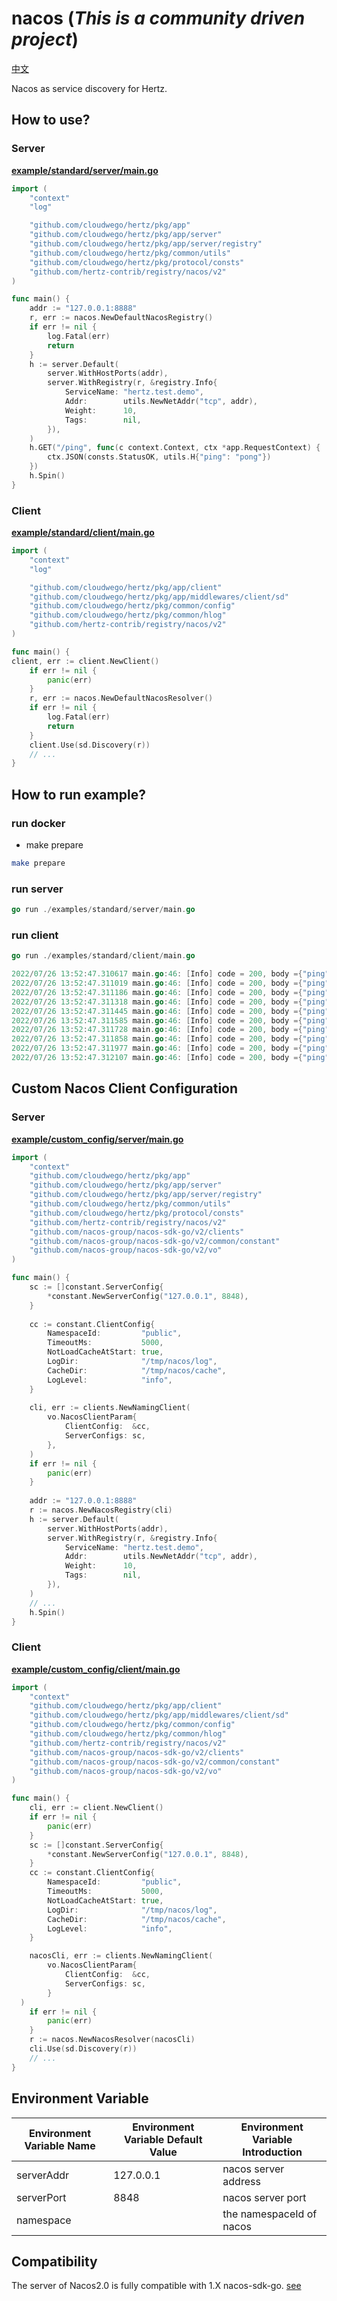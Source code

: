 # nacos (*This is a community driven project*)

[中文](README_CN.md)

Nacos as service discovery for Hertz.

## How to use?

### Server

**[example/standard/server/main.go](examples/standard/server/main.go)**

```go
import (
	"context"
	"log"

	"github.com/cloudwego/hertz/pkg/app"
	"github.com/cloudwego/hertz/pkg/app/server"
	"github.com/cloudwego/hertz/pkg/app/server/registry"
	"github.com/cloudwego/hertz/pkg/common/utils"
	"github.com/cloudwego/hertz/pkg/protocol/consts"
	"github.com/hertz-contrib/registry/nacos/v2"
)

func main() {
	addr := "127.0.0.1:8888"
	r, err := nacos.NewDefaultNacosRegistry()
	if err != nil {
		log.Fatal(err)
		return
	}
	h := server.Default(
		server.WithHostPorts(addr),
		server.WithRegistry(r, &registry.Info{
			ServiceName: "hertz.test.demo",
			Addr:        utils.NewNetAddr("tcp", addr),
			Weight:      10,
			Tags:        nil,
		}),
	)
	h.GET("/ping", func(c context.Context, ctx *app.RequestContext) {
		ctx.JSON(consts.StatusOK, utils.H{"ping": "pong"})
	})
	h.Spin()
}
```

### Client

**[example/standard/client/main.go](examples/standard/client/main.go)**

```go
import (
	"context"
	"log"

	"github.com/cloudwego/hertz/pkg/app/client"
	"github.com/cloudwego/hertz/pkg/app/middlewares/client/sd"
	"github.com/cloudwego/hertz/pkg/common/config"
	"github.com/cloudwego/hertz/pkg/common/hlog"
	"github.com/hertz-contrib/registry/nacos/v2"
)

func main() {
client, err := client.NewClient()
	if err != nil {
		panic(err)
	}
	r, err := nacos.NewDefaultNacosResolver()
	if err != nil {
		log.Fatal(err)
		return
	}
	client.Use(sd.Discovery(r))
	// ...
}

```

## How to run example?

### run docker

- make prepare

```bash
make prepare
```

### run server

```go
go run ./examples/standard/server/main.go
```

### run client

```go
go run ./examples/standard/client/main.go
```

```go
2022/07/26 13:52:47.310617 main.go:46: [Info] code = 200, body ={"ping":"pong"}
2022/07/26 13:52:47.311019 main.go:46: [Info] code = 200, body ={"ping":"pong"}
2022/07/26 13:52:47.311186 main.go:46: [Info] code = 200, body ={"ping":"pong"}
2022/07/26 13:52:47.311318 main.go:46: [Info] code = 200, body ={"ping":"pong"}
2022/07/26 13:52:47.311445 main.go:46: [Info] code = 200, body ={"ping":"pong"}
2022/07/26 13:52:47.311585 main.go:46: [Info] code = 200, body ={"ping":"pong"}
2022/07/26 13:52:47.311728 main.go:46: [Info] code = 200, body ={"ping":"pong"}
2022/07/26 13:52:47.311858 main.go:46: [Info] code = 200, body ={"ping":"pong"}
2022/07/26 13:52:47.311977 main.go:46: [Info] code = 200, body ={"ping":"pong"}
2022/07/26 13:52:47.312107 main.go:46: [Info] code = 200, body ={"ping":"pong"}
```

## Custom Nacos Client Configuration

### Server

**[example/custom_config/server/main.go](examples/custom_config/server/main.go)**

```go
import (
	"context"
	"github.com/cloudwego/hertz/pkg/app"
	"github.com/cloudwego/hertz/pkg/app/server"
	"github.com/cloudwego/hertz/pkg/app/server/registry"
	"github.com/cloudwego/hertz/pkg/common/utils"
	"github.com/cloudwego/hertz/pkg/protocol/consts"
	"github.com/hertz-contrib/registry/nacos/v2"
	"github.com/nacos-group/nacos-sdk-go/v2/clients"
	"github.com/nacos-group/nacos-sdk-go/v2/common/constant"
	"github.com/nacos-group/nacos-sdk-go/v2/vo"
)

func main() {
	sc := []constant.ServerConfig{
		*constant.NewServerConfig("127.0.0.1", 8848),
	}
	
	cc := constant.ClientConfig{
		NamespaceId:         "public",
		TimeoutMs:           5000,
		NotLoadCacheAtStart: true,
		LogDir:              "/tmp/nacos/log",
		CacheDir:            "/tmp/nacos/cache",
		LogLevel:            "info",
	}
	
	cli, err := clients.NewNamingClient(
		vo.NacosClientParam{
			ClientConfig:  &cc,
			ServerConfigs: sc,
		},
	)
	if err != nil {
		panic(err)
	}
	
	addr := "127.0.0.1:8888"
	r := nacos.NewNacosRegistry(cli)
	h := server.Default(
		server.WithHostPorts(addr),
		server.WithRegistry(r, &registry.Info{
			ServiceName: "hertz.test.demo",
			Addr:        utils.NewNetAddr("tcp", addr),
			Weight:      10,
			Tags:        nil,
		}),
	)
	// ...
	h.Spin()
}

```

### Client

**[example/custom_config/client/main.go](examples/custom_config/client/main.go)**

```go
import (
	"context"
	"github.com/cloudwego/hertz/pkg/app/client"
	"github.com/cloudwego/hertz/pkg/app/middlewares/client/sd"
	"github.com/cloudwego/hertz/pkg/common/config"
	"github.com/cloudwego/hertz/pkg/common/hlog"
	"github.com/hertz-contrib/registry/nacos/v2"
	"github.com/nacos-group/nacos-sdk-go/v2/clients"
	"github.com/nacos-group/nacos-sdk-go/v2/common/constant"
	"github.com/nacos-group/nacos-sdk-go/v2/vo"
)

func main() {
	cli, err := client.NewClient()
	if err != nil {
		panic(err)
	}
	sc := []constant.ServerConfig{
		*constant.NewServerConfig("127.0.0.1", 8848),
	}
	cc := constant.ClientConfig{
		NamespaceId:         "public",
		TimeoutMs:           5000,
		NotLoadCacheAtStart: true,
		LogDir:              "/tmp/nacos/log",
		CacheDir:            "/tmp/nacos/cache",
		LogLevel:            "info",
	}

	nacosCli, err := clients.NewNamingClient(
		vo.NacosClientParam{
			ClientConfig:  &cc,
			ServerConfigs: sc,
		}
  )
	if err != nil {
		panic(err)
	}
	r := nacos.NewNacosResolver(nacosCli)
	cli.Use(sd.Discovery(r))
	// ...
}

```

## Environment Variable

| Environment Variable Name | Environment Variable Default Value | Environment Variable Introduction |
| ------------------------- | ---------------------------------- | --------------------------------- |
| serverAddr               | 127.0.0.1                          | nacos server address              |
| serverPort               | 8848                               | nacos server port                 |
| namespace                 |                                    | the namespaceId of nacos          |

## Compatibility

The server of Nacos2.0 is fully compatible with 1.X
nacos-sdk-go. [see](https://nacos.io/en-us/docs/2.0.0-compatibility.html)
